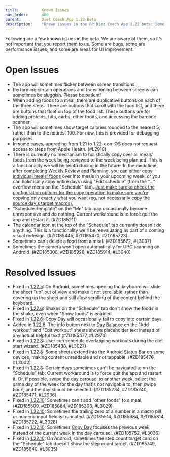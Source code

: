 ```yaml
---
title:          Known Issues
nav_order:      400
parent:         Diet Coach App 1.22 Beta
description:    "Known issues in the RP Diet Coach App 1.22 beta: Some are bugs, some are performance issues, and some are areas for UI improvement."
---
```


Following are a few known issues in the beta. We are aware of them, so it's not important that you report them to us. Some are bugs, some are performance issues, and some are areas for UI improvement.

# Open Issues

* The app will sometimes flicker between screen transitions.
* Performing certain operations and transitioning between screens can sometimes be sluggish. Please be patient!
* When adding foods to a meal, there are duplicative buttons on each of the three steps: There are buttons that scroll with the food list, and there are buttons that float on top of the food list. These buttons are for adding proteins, fats, carbs, other foods, and accessing the barcode scanner.
* The app will sometimes show target calories rounded to the nearest 5, rather than to the nearest 100. For now, this is provided for debugging purposes.
* In some cases, upgrading from 1.21 to 1.22.x on iOS does not request access to steps from Apple Health. (#L2918)
* There is currently no mechanism to holistically copy over all meals' foods from the week being reviewed to the week being planned. This is a functionality we will be reintroducing in the future. In the meantime, after completing [Weekly Review and Planning](/docs/diet-coach-app/1.22-beta/features/weekly-review-and-weekly-planning/), you can either [copy individual meals' foods](/docs/diet-coach-app/1.22-beta/features/copy-foods/) over into meals in your upcoming week, or you can holistically copy entire days using "Edit schedule" (from the "..." overflow menu on the "Schedule" tab). [Just make sure to check the configuration options for the copy operation to make sure you're copying only exactly what you want (eg, not necessarily copy the source day's target macros).](/docs/diet-coach-app/1.22-beta/features/copy-day/#copy-foods-in-meals:~:text=If%20you%20want%20to%20copy%20over%20meals%20from%20a%20previous%20week%20to%20the%20current%20week%20while%20preserving%20the%20RP%20algorithm%E2%80%99s%20calorie%20and%20macro%20recommendations)
* "Schedule Template" on the "Me" tab may occasionally become unresponsive and do nothing. Current workaround is to force quit the app and restart it. (#ZD185211)
* The calendar icon at the top of the "Schedule" tab currently doesn't do anything. This is a functionality we'll be reevaluating as part of a coming visual redesign. (#ZD185445, #ZD185470, #ZD185723)
* Sometimes can't delete a food from a meal. (#ZD185672, #L3037)
* Sometimes the camera won't open automatically for UPC scanning on Android. (#ZD185308, #ZD185928, #ZD185914, #L3040)


# Resolved Issues

* Fixed in [1.22.5](/docs/diet-coach-app/1.22-beta/release-notes/#1225-2025-02-13): On Android, sometimes opening the keyboard will slide the sheet "up" out of view and make it not scrollable, rather than covering up the sheet and still alow scrolling of the content behind the keyboard.
* Fixed in [1.22.6](/docs/diet-coach-app/1.22-beta/release-notes/#1226-2025-02-14): Shakes on the "Schedule" tab don't show the foods in the shake, even when "Show foods" is enabled.
* Fixed in [1.22.6](/docs/diet-coach-app/1.22-beta/release-notes/#1226-2025-02-14): Copy Day will occasionally fail to copy into certain days.
* Added in [1.22.8](/docs/diet-coach-app/1.22-beta/release-notes/#1228-2025-02-17): The info button next to [Day Balance](https://docs.rpstrength.com/docs/diet-coach-app/1.22-beta/features/day-balance/) on the "Add workout" and "Edit workout" sheets shows placeholder text instead of any actual helpful text! (#ZD185477, #L2974)
* Fixed in [1.22.8](/docs/diet-coach-app/1.22-beta/release-notes/#1228-2025-02-17): User can schedule overlapping workouts during the diet start wizard. (#ZD185488, #L3027)
* Fixed in [1.22.8](/docs/diet-coach-app/1.22-beta/release-notes/#1228-2025-02-17): Some sheets extend into the Android Status Bar on some devices, making content unreadable and not tappable. (#ZD185476, #L3002)
* Fixed in [1.22.8](/docs/diet-coach-app/1.22-beta/release-notes/#1228-2025-02-17): Certain days sometimes can't be navigated to on the "Schedule" tab. Current workaround is to force quit the app and restart it. Or, if possible, swipe the day carousel to another week, select the same day of the week for the day that's not navigable to, then swipe back, and the day should be selected. (#ZD185234, #ZD185240, #ZD185471, #L2936)
* Fixed in [1.22.10](/docs/diet-coach-app/1.22-beta/release-notes/#12210-2025-02-19): Sometimes can't add "other foods" to a meal. (#ZD185509, #ZD185684, #ZD185308, #L3029)
* Fixed in [1.22.10](/docs/diet-coach-app/1.22-beta/release-notes/#12210-2025-02-19): Sometimes the trailing zero of a number in a macro pill or numeric input field is truncated. (#ZD185514, #ZD185684, #ZD185814, #ZD185722, #L3028)
* Fixed in [1.22.10](/docs/diet-coach-app/1.22-beta/release-notes/#12210-2025-02-19): Sometimes [Copy Day](/docs/diet-coach-app/1.22-beta/features/copy-day/) focuses the previous week instead of the current week in the day carousel. (#ZD185752, #L3036)
* Fixed in [1.22.10](/docs/diet-coach-app/1.22-beta/release-notes/#12210-2025-02-19): On Android, sometimes the step count target card on the "Schedule" tab doesn't show the step count target. (#ZD185749, #ZD185640, #L3035)